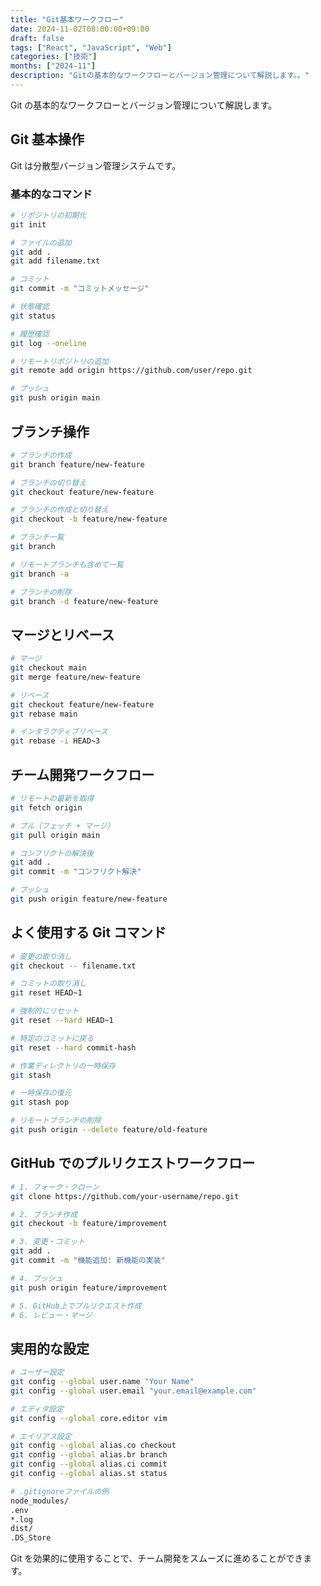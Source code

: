 ```yaml
---
title: "Git基本ワークフロー"
date: 2024-11-02T08:00:00+09:00
draft: false
tags: ["React", "JavaScript", "Web"]
categories: ["技術"]
months: ["2024-11"]
description: "Gitの基本的なワークフローとバージョン管理について解説します。。"
---
```


Git の基本的なワークフローとバージョン管理について解説します。

## Git 基本操作

Git は分散型バージョン管理システムです。

### 基本的なコマンド

```bash
# リポジトリの初期化
git init

# ファイルの追加
git add .
git add filename.txt

# コミット
git commit -m "コミットメッセージ"

# 状態確認
git status

# 履歴確認
git log --oneline

# リモートリポジトリの追加
git remote add origin https://github.com/user/repo.git

# プッシュ
git push origin main
```

## ブランチ操作

```bash
# ブランチの作成
git branch feature/new-feature

# ブランチの切り替え
git checkout feature/new-feature

# ブランチの作成と切り替え
git checkout -b feature/new-feature

# ブランチ一覧
git branch

# リモートブランチも含めて一覧
git branch -a

# ブランチの削除
git branch -d feature/new-feature
```

## マージとリベース

```bash
# マージ
git checkout main
git merge feature/new-feature

# リベース
git checkout feature/new-feature
git rebase main

# インタラクティブリベース
git rebase -i HEAD~3
```

## チーム開発ワークフロー

```bash
# リモートの最新を取得
git fetch origin

# プル（フェッチ + マージ）
git pull origin main

# コンフリクトの解決後
git add .
git commit -m "コンフリクト解決"

# プッシュ
git push origin feature/new-feature
```

## よく使用する Git コマンド

```bash
# 変更の取り消し
git checkout -- filename.txt

# コミットの取り消し
git reset HEAD~1

# 強制的にリセット
git reset --hard HEAD~1

# 特定のコミットに戻る
git reset --hard commit-hash

# 作業ディレクトリの一時保存
git stash

# 一時保存の復元
git stash pop

# リモートブランチの削除
git push origin --delete feature/old-feature
```

## GitHub でのプルリクエストワークフロー

```bash
# 1. フォーク・クローン
git clone https://github.com/your-username/repo.git

# 2. ブランチ作成
git checkout -b feature/improvement

# 3. 変更・コミット
git add .
git commit -m "機能追加: 新機能の実装"

# 4. プッシュ
git push origin feature/improvement

# 5. GitHub上でプルリクエスト作成
# 6. レビュー・マージ
```

## 実用的な設定

```bash
# ユーザー設定
git config --global user.name "Your Name"
git config --global user.email "your.email@example.com"

# エディタ設定
git config --global core.editor vim

# エイリアス設定
git config --global alias.co checkout
git config --global alias.br branch
git config --global alias.ci commit
git config --global alias.st status

# .gitignoreファイルの例
node_modules/
.env
*.log
dist/
.DS_Store
```

Git を効果的に使用することで、チーム開発をスムーズに進めることができます。
